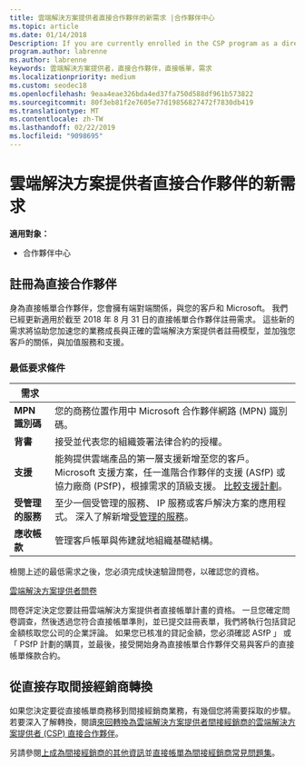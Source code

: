 ```yaml
---
title: 雲端解決方案提供者直接合作夥伴的新需求 |合作夥伴中心
ms.topic: article
ms.date: 01/14/2018
Description: If you are currently enrolled in the CSP program as a direct partner, you should prepare to meet these updated support and services requirements.
program.author: labrenne
ms.author: labrenne
keywords: 雲端解決方案提供者，直接合作夥伴，直接帳單，需求
ms.localizationpriority: medium
ms.custom: seodec18
ms.openlocfilehash: 9eaa4eae326bda4ed37fa750d588df961b573822
ms.sourcegitcommit: 80f3eb81f2e7605e77d19856827472f7830db419
ms.translationtype: MT
ms.contentlocale: zh-TW
ms.lasthandoff: 02/22/2019
ms.locfileid: "9098695"
---
```

# <a name="csp-direct-partner-new-requirements"></a>雲端解決方案提供者直接合作夥伴的新需求

**適用對象：**

- 合作夥伴中心

## <a name="enroll-as-a-direct-partner"></a>註冊為直接合作夥伴

身為直接帳單合作夥伴，您會擁有端對端關係，與您的客戶和 Microsoft。 我們已經更新適用於截至 2018 年 8 月 31 日的直接帳單合作夥伴註冊需求。 這些新的需求將協助您加速您的業務成長與正確的雲端解決方案提供者註冊模型，並加強您客戶的關係，與加值服務和支援。 

### <a name="minimum-requirements"></a>最低要求條件

|**需求**|                             |
|--------------------------------|--------------------------------------------------------------|
|**MPN 識別碼**   |您的商務位置作用中 Microsoft 合作夥伴網路 (MPN) 識別碼。   |
|**背書**   |接受並代表您的組織簽署法律合約的授權。|
|**支援**  |能夠提供雲端產品的第一層支援新增至您的客戶。 Microsoft 支援方案，任一進階合作夥伴的支援 (ASfP) 或協力廠商 (PSfP)，根據需求的頂級支援。 [比較支援計劃](https://partner.microsoft.com/en-US/support/partnersupport)。 |
|**受管理的服務**   |至少一個受管理的服務、 IP 服務或客戶解決方案的應用程式。 深入了解新增[受管理的服務](https://partner.microsoft.com/en-US/business-opportunities/managed-services-provider)。|
|**應收帳款** |管理客戶帳單與佈建就地組織基礎結構。 

檢閱上述的最低需求之後，您必須完成快速驗證問卷，以確認您的資格。 

[雲端解決方案提供者問卷](https://partner.microsoft.com/cloud-solution-provider/assessment)

問卷評定決定您要註冊雲端解決方案提供者直接帳單計畫的資格。 一旦您確定問卷調查，然後透過您符合直接帳單準則，並已提交註冊表單，我們將執行包括貸記金額核取您公司的企業評論。 如果您已核准的貸記金額，您必須確認 ASfP 」 或 「 PSfP 計劃的購買，並最後，接受開始身為直接帳單合作夥伴交易與客戶的直接帳單條款合約。

## <a name="transition-from-direct-to-indirect-reseller"></a>從直接存取間接經銷商轉換

如果您決定要從直接帳單商務移到間接經銷商業務，有幾個您將需要採取的步驟。 若要深入了解轉換，閱讀[來回轉換為雲端解決方案提供者間接經銷商的雲端解決方案提供者 (CSP) 直接合作夥伴](transition-direct-to-indirect.md)。 

另請參閱[上成為間接經銷商的其他資訊](https://assetsprod.microsoft.com/csp-directbill-to-indirect-transition.pdf)並[直接帳單為間接經銷商常見問題集](https://assetsprod.microsoft.com/mpn/direct-bill-partner-faq.pdf)。
